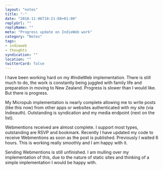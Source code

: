 ```yaml
---
layout: "notes"
title: "-"
date: "2018-11-06T10:21:08+01:00"
replyUrl: ""
replyName: ""
meta: "Progress update on IndieWeb work"
category: "Notes"
tags:
- indieweb
- thoughts
syndication: ""
location: ""
twitterCard: false
---
```

I have been working hard on my #IndieWeb implementation. There is still much to do, the work is constantly being juggled with family life and preparation in moving to New Zealand. Progress is slower than I would like. But there is progress.

My Micropub implementation is nearly complete allowing me to write posts (like this now) from other apps or websites authenticated with my site (via Indieauth). Outstanding is syndication and my media endpoint (next on the list).

Webmentions received are almost complete. I support most types, outstanding are RSVP and bookmark. Recently I have updated my code to receive Webmentions as soon as the post is published. Previously I waited 6 hours. This is working really smoothly and I am happy with it.

Sending Webmentions is still unfinished. I am mulling over my implementation of this, due to the nature of static sites and thinking of a simple implementation I would be happy with.
